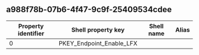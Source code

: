 ## a988f78b-07b6-4f47-9c9f-25409534cdee

Property identifier | Shell property key | Shell name | Alias
--- | --- | --- | ---
0 | PKEY_Endpoint_Enable_LFX |  | 


